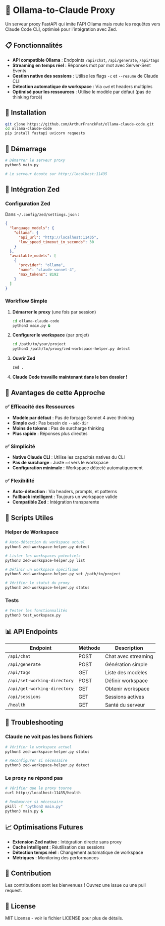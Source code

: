 # 🚀 Ollama-to-Claude Proxy

Un serveur proxy FastAPI qui imite l'API Ollama mais route les requêtes vers Claude Code CLI, optimisé pour l'intégration avec Zed.

## 📋 Fonctionnalités

- **API compatible Ollama** : Endpoints `/api/chat`, `/api/generate`, `/api/tags`
- **Streaming en temps réel** : Réponses mot par mot avec Server-Sent Events
- **Gestion native des sessions** : Utilise les flags `-c` et `--resume` de Claude CLI
- **Détection automatique de workspace** : Via `cwd` et headers multiples
- **Optimisé pour les ressources** : Utilise le modèle par défaut (pas de thinking forcé)

## 🔧 Installation

```bash
git clone https://github.com/ArthurFranckPat/ollama-claude-code.git
cd ollama-claude-code
pip install fastapi uvicorn requests
```

## 🚀 Démarrage

```bash
# Démarrer le serveur proxy
python3 main.py

# Le serveur écoute sur http://localhost:11435
```

## 🎯 Intégration Zed

### Configuration Zed
Dans `~/.config/zed/settings.json` :
```json
{
  "language_models": {
    "ollama": {
      "api_url": "http://localhost:11435",
      "low_speed_timeout_in_seconds": 30
    }
  },
  "available_models": [
    {
      "provider": "ollama",
      "name": "claude-sonnet-4",
      "max_tokens": 8192
    }
  ]
}
```

### Workflow Simple

1. **Démarrer le proxy** (une fois par session)
   ```bash
   cd ollama-claude-code
   python3 main.py &
   ```

2. **Configurer le workspace** (par projet)
   ```bash
   cd /path/to/your/project
   python3 /path/to/proxy/zed-workspace-helper.py detect
   ```

3. **Ouvrir Zed**
   ```bash
   zed .
   ```

4. **Claude Code travaille maintenant dans le bon dossier !**

## 🎯 Avantages de cette Approche

### ✅ Efficacité des Ressources
- **Modèle par défaut** : Pas de forçage Sonnet 4 avec thinking
- **Simple `cwd`** : Pas besoin de `--add-dir` 
- **Moins de tokens** : Pas de surcharge thinking
- **Plus rapide** : Réponses plus directes

### ✅ Simplicité
- **Native Claude CLI** : Utilise les capacités natives du CLI
- **Pas de surcharge** : Juste `cd` vers le workspace
- **Configuration minimale** : Workspace détecté automatiquement

### ✅ Flexibilité
- **Auto-détection** : Via headers, prompts, et patterns
- **Fallback intelligent** : Toujours un workspace valide
- **Compatible Zed** : Intégration transparente

## 🔧 Scripts Utiles

### Helper de Workspace
```bash
# Auto-détection du workspace actuel
python3 zed-workspace-helper.py detect

# Lister les workspaces potentiels
python3 zed-workspace-helper.py list

# Définir un workspace spécifique
python3 zed-workspace-helper.py set /path/to/project

# Vérifier le statut du proxy
python3 zed-workspace-helper.py status
```

### Tests
```bash
# Tester les fonctionnalités
python3 test_workspace.py
```

## 📊 API Endpoints

| Endpoint | Méthode | Description |
|----------|---------|-------------|
| `/api/chat` | POST | Chat avec streaming |
| `/api/generate` | POST | Génération simple |
| `/api/tags` | GET | Liste des modèles |
| `/api/set-working-directory` | POST | Définir workspace |
| `/api/get-working-directory` | GET | Obtenir workspace |
| `/api/sessions` | GET | Sessions actives |
| `/health` | GET | Santé du serveur |

## 🐛 Troubleshooting

### Claude ne voit pas les bons fichiers
```bash
# Vérifier le workspace actuel
python3 zed-workspace-helper.py status

# Reconfigurer si nécessaire
python3 zed-workspace-helper.py detect
```

### Le proxy ne répond pas
```bash
# Vérifier que le proxy tourne
curl http://localhost:11435/health

# Redémarrer si nécessaire
pkill -f "python3 main.py"
python3 main.py &
```

## 📈 Optimisations Futures

- **Extension Zed native** : Intégration directe sans proxy
- **Cache intelligent** : Réutilisation des sessions
- **Détection temps réel** : Changement automatique de workspace
- **Métriques** : Monitoring des performances

## 🤝 Contribution

Les contributions sont les bienvenues ! Ouvrez une issue ou une pull request.

## 📄 License

MIT License - voir le fichier LICENSE pour plus de détails.